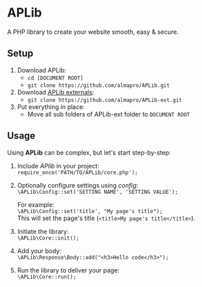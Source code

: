# APLib
A PHP library to create your website smooth, easy &amp; secure.

## Setup
1. Download APLib:  
   * `cd [DOCUMENT ROOT]`  
   * `git clone https://github.com/almapro/APLib.git`  
2. Download [APLib externals](https://github.com/almapro/APLib-ext/):  
   * `git clone https://github.com/almapro/APLib-ext.git`  
3. Put everything in place:  
   * Move all sub folders of APLib-ext folder to `DOCUMENT ROOT`

## Usage
Using **APLib** can be complex, but let's start step-by-step:  
   1. Include _APlib_ in your project:  
      `require_once('PATH/TO/APLib/core.php');`  
   2. Optionally configure settings using *config*:  
      `\APLib\Config::set('SETTING NAME', 'SETTING VALUE');`  

      For example:  
      `\APLib\Config::set('title', "My page's title");`  
      This will set the page's title (`<title>My page's title</title>`).
   3. Initiate the library:  
      `\APLib\Core::init();`  
   4. Add your body:  
      `\APLib\Response\Body::add("<h3>Hello code</h3>");`  
   5. Run the library to deliver your page:  
      `\APLib\Core::run();`
